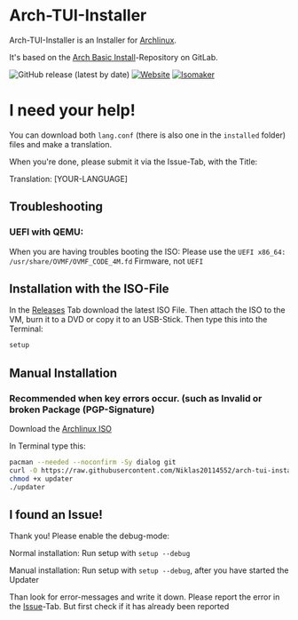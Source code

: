 # Arch-TUI-Installer

Arch-TUI-Installer is an Installer for [Archlinux](https://archlinux.org).

It's based on the [Arch Basic Install](https://gitlab.com/sontypiminternet/arch-basic)-Repository on GitLab.

![GitHub release (latest by date)](https://img.shields.io/github/v/release/Niklas20114552/arch-tui-installer?display_name=tag&label=Release&style=flat-square)
[![Website](https://img.shields.io/static/v1?label=Website&message=click&color=blue&style=flat-square)](https://arch-tui-installer.github.io)
[![Isomaker](https://img.shields.io/static/v1?label=Isomaker&message=click&color=blue&style=flat-square)](https://github.com/arch-tui-installer/arch-tui-installer-isomaker)

# I need your help!

You can download both ```lang.conf``` (there is also one in the ```installed``` folder) files and make a translation.

When you're done, please submit it via the Issue-Tab, with the Title:

Translation: [YOUR-LANGUAGE]

## Troubleshooting

### UEFI with QEMU:

When you are having troubles booting the ISO:
Please use the `UEFI x86_64: /usr/share/OVMF/OVMF_CODE_4M.fd` Firmware, not `UEFI`
## Installation with the ISO-File

In the [Releases](https://github.com/Niklas20114552/arch-tui-installer/releases) Tab download the latest ISO File. Then attach the ISO to the VM, burn it to a DVD or copy it to an USB-Stick.
Then type this into the Terminal:

```bash
setup
```
## Manual Installation
### Recommended when key errors occur. (such as Invalid or broken Package (PGP-Signature)
Download the [Archlinux ISO](https://archlinux.org/download/)

In Terminal type this:
```bash
pacman --needed --noconfirm -Sy dialog git
curl -O https://raw.githubusercontent.com/Niklas20114552/arch-tui-installer/main/updater
chmod +x updater
./updater
```

## I found an Issue!

Thank you! Please enable the debug-mode:

Normal installation: Run setup with `setup --debug`

Manual installation: Run setup with `setup --debug`, after you have started the Updater

Than look for error-messages and write it down. Please report the error in the [Issue](https://github.com/Niklas20114552/arch-tui-installer/issues)-Tab. But first check if it has already been reported
